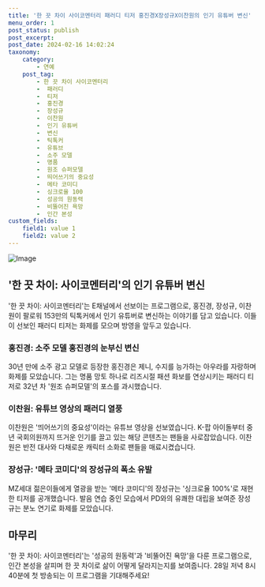 ```yaml
---
title: '한 끗 차이 사이코멘터리 패러디 티저 홍진경X장성규X이찬원의 인기 유튜버 변신'
menu_order: 1
post_status: publish
post_excerpt: 
post_date: 2024-02-16 14:02:24
taxonomy:
    category:
        - 연예
    post_tag:
        - 한 끗 차이 사이코멘터리
        -  패러디
        -  티저
        -  홍진경
        -  장성규
        -  이찬원
        -  인기 유튜버
        -  변신
        -  틱톡커
        -  유튜브
        -  소주 모델
        -  명품
        -  원조 슈퍼모델
        -  띄어쓰기의 중요성
        -  메타 코미디
        -  싱크로율 100
        -  성공의 원동력
        -  비뚤어진 욕망
        -  인간 본성
custom_fields:
    field1: value 1
    field2: value 2
---
```


![Image](https://mimgnews.pstatic.net/image/076/2024/02/15/2024021501001018000142831_20240215171903140.jpg?type=w540)

## '한 끗 차이: 사이코멘터리'의 인기 유튜버 변신
'한 끗 차이: 사이코멘터리'는 E채널에서 선보이는 프로그램으로, 홍진경, 장성규, 이찬원이 팔로워 153만의 틱톡커에서 인기 유튜버로 변신하는 이야기를 담고 있습니다. 이들이 선보인 패러디 티저는 화제를 모으며 방영을 앞두고 있습니다. 
### 홍진경: 소주 모델 홍진경의 눈부신 변신
30년 만에 소주 광고 모델로 등장한 홍진경은 제니, 수지를 능가하는 아우라를 자랑하며 화제를 모았습니다. 그는 명품 망토 하나로 리즈시절 패션 화보를 연상시키는 패러디 티저로 32년 차 '원조 슈퍼모델'의 포스를 과시했습니다.
### 이찬원: 유튜브 영상의 패러디 열풍
이찬원은 '띄어쓰기의 중요성'이라는 유튜브 영상을 선보였습니다. K-팝 아이돌부터 중년 국회의원까지 뜨거운 인기를 끌고 있는 해당 콘텐츠는 팬들을 사로잡았습니다. 이찬원은 반전 대사와 다채로운 캐릭터 소화로 팬들을 매료시켰습니다.
### 장성규: '메타 코미디'의 장성규의 폭소 유발
MZ세대 젊은이들에게 열광을 받는 '메타 코미디'의 장성규는 '싱크로율 100%'로 재현한 티저를 공개했습니다. 발음 연습 중인 모습에서 PD와의 유쾌한 대립을 보여준 장성규는 분노 연기로 화제를 모았습니다.
## 마무리
'한 끗 차이: 사이코멘터리'는 '성공의 원동력'과 '비뚤어진 욕망'을 다룬 프로그램으로, 인간 본성을 살피며 한 끗 차이로 삶이 어떻게 달라지는지를 보여줍니다. 28일 저녁 8시 40분에 첫 방송되는 이 프로그램을 기대해주세요!
